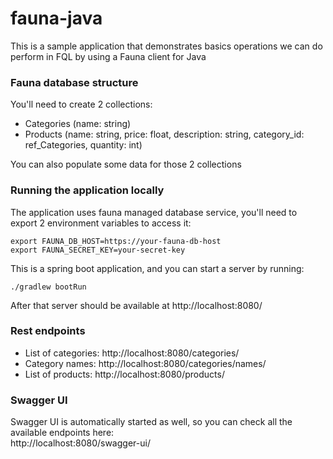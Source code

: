# fauna-java
This is a sample application that demonstrates basics operations we can do perform in FQL
by using a Fauna client for Java

### Fauna database structure
You'll need to create 2 collections:
- Categories (name: string)
- Products (name: string, price: float, description: string, category_id: ref_Categories, quantity: int)  

You can also populate some data for those 2 collections

### Running the application locally
The application uses fauna managed database service, 
you'll need to export 2 environment variables to access it:
```
export FAUNA_DB_HOST=https://your-fauna-db-host
export FAUNA_SECRET_KEY=your-secret-key
```
This is a spring boot application, and you can start a server by running:
```
./gradlew bootRun
```
After that server should be available at http://localhost:8080/

### Rest endpoints
- List of categories: http://localhost:8080/categories/
- Category names: http://localhost:8080/categories/names/
- List of products: http://localhost:8080/products/

### Swagger UI
Swagger UI is automatically started as well, so you can check all
the available endpoints here:  
http://localhost:8080/swagger-ui/
